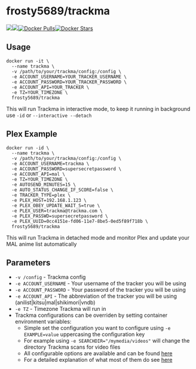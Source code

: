 [hub]: https://hub.docker.com/r/frosty5689/trackma/

# frosty5689/trackma
[![](https://images.microbadger.com/badges/version/frosty5689/trackma.svg)](https://microbadger.com/images/frosty5689/trackma "Get your own version badge on microbadger.com")[![](https://images.microbadger.com/badges/image/frosty5689/trackma.svg)](https://microbadger.com/images/frosty5689/trackma "Get your own image badge on microbadger.com")[![Docker Pulls](https://img.shields.io/docker/pulls/frosty5689/trackma.svg)][hub][![Docker Stars](https://img.shields.io/docker/stars/frosty5689/trackma.svg)][hub]

## Usage

```
docker run -it \
  --name trackma \
  -v /path/to/your/trackma/config:/config \
  -e ACCOUNT_USERNAME=YOUR_TRACKER_USERNAME \
  -e ACCOUNT_PASSWORD=YOUR_TRACKER_PASSWORD \
  -e ACCOUNT_API=YOUR_TRACKER \
  -e TZ=YOUR_TIMEZONE \
  frosty5689/trackma
```
This will run Trackma in interactive mode, to keep it running in background use `-id` or `--interactive --detach`

## Plex Example

```
docker run -id \
  --name trackma \
  -v /path/to/your/trackma/config:/config \
  -e ACCOUNT_USERNAME=trackma \
  -e ACCOUNT_PASSWORD=supersecretpassword \
  -e ACCOUNT_API=mal \
  -e TZ=YOUR_TIMEZONE \
  -e AUTOSEND_MINUTES=15 \
  -e AUTO_STATUS_CHANGE_IF_SCORE=false \
  -e TRACKER_TYPE=plex \
  -e PLEX_HOST=192.168.1.123 \
  -e PLEX_OBEY_UPDATE_WAIT_S=true \
  -e PLEX_USER=trackma@trackma.com \
  -e PLEX_PASSWD=supersecretpassword \
  -e PLEX_UUID=0cc4151e-fd06-11e7-8be5-0ed5f89f718b \
  frosty5689/trackma
```
This will run Trackma in detached mode and monitor Plex and update your MAL anime list automatically

## Parameters

* `-v /config` - Trackma config
* `-e ACCOUNT_USERNAME` - Your username of the tracker you will be using
* `-e ACCOUNT_PASSWORD` - Your password of the tracker you will be using
* `-e ACCOUNT_API` - The abbreviation of the tracker you will be using (anilist|kitsu|mal|shikimori|vndb)
* `-e TZ` - Timezone Trackma will run in
* Trackma configurations can be overriden by setting container environment variables:
    * Simple set the configuration you want to configure using `-e EXAMPLE=value` uppercasing the configuration key
    * For example using `-e SEARCHDIR="/mymedia/videos"` will change the directory Trackma scans for video files
    * All configurable options are available and can be found [here](https://github.com/z411/trackma/blob/v0.7.6/trackma/utils.py#L267)
    * For a detailed explanation of what most of them do see [here](https://github.com/z411/trackma/wiki/Configuration-File)
